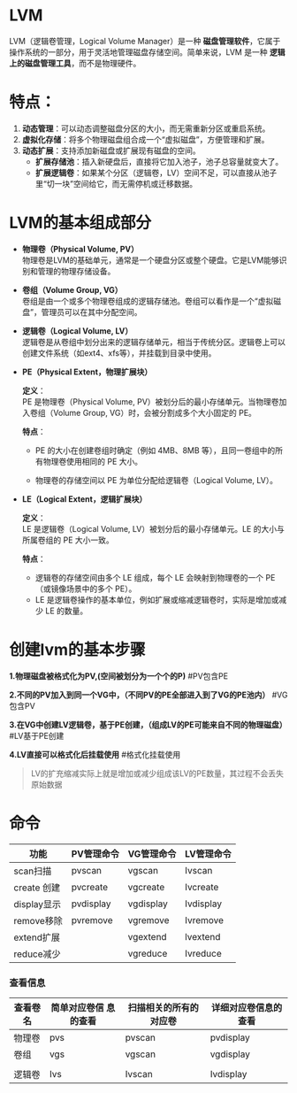 # LVM

LVM（逻辑卷管理，Logical Volume Manager）是一种 **磁盘管理软件**，它属于操作系统的一部分，用于灵活地管理磁盘存储空间。简单来说，LVM 是一种 **逻辑上的磁盘管理工具**，而不是物理硬件。

# 特点：

1. **动态管理**：可以动态调整磁盘分区的大小，而无需重新分区或重启系统。
2. **虚拟化存储**：将多个物理磁盘组合成一个“虚拟磁盘”，方便管理和扩展。
3. **动态扩展**：支持添加新磁盘或扩展现有磁盘的空间。
   - **扩展存储池**：插入新硬盘后，直接将它加入池子，池子总容量就变大了。
   - **扩展逻辑卷**：如果某个分区（逻辑卷，LV）空间不足，可以直接从池子里“切一块”空间给它，而无需停机或迁移数据。



# LVM的基本组成部分

- **物理卷（Physical Volume, PV）**  
  物理卷是LVM的基础单元，通常是一个硬盘分区或整个硬盘。它是LVM能够识别和管理的物理存储设备。

- **卷组（Volume Group, VG）**  
  卷组是由一个或多个物理卷组成的逻辑存储池。卷组可以看作是一个“虚拟磁盘”，管理员可以在其中分配空间。

- **逻辑卷（Logical Volume, LV）**  
  逻辑卷是从卷组中划分出来的逻辑存储单元，相当于传统分区。逻辑卷上可以创建文件系统（如ext4、xfs等），并挂载到目录中使用。

- ****PE（Physical Extent，物理扩展块）****
  
  **定义**：  
  PE 是物理卷（Physical Volume, PV）被划分后的最小存储单元。当物理卷加入卷组（Volume Group, VG）时，会被分割成多个大小固定的 PE。
  
  **特点**：
  
  - PE 的大小在创建卷组时确定（例如 4MB、8MB 等），且同一卷组中的所有物理卷使用相同的 PE 大小。
  
  - 物理卷的存储空间以 PE 为单位分配给逻辑卷（Logical Volume, LV）。

- **LE（Logical Extent，逻辑扩展块）**
  
  **定义**：  
  LE 是逻辑卷（Logical Volume, LV）被划分后的最小存储单元。LE 的大小与所属卷组的 PE 大小一致。
  
  **特点**：
  - 逻辑卷的存储空间由多个 LE 组成，每个 LE 会映射到物理卷的一个 PE（或镜像场景中的多个 PE）。
  - LE 是逻辑卷操作的基本单位，例如扩展或缩减逻辑卷时，实际是增加或减少 LE 的数量。

# 创建lvm的基本步骤

**1.物理磁盘被格式化为PV,(空间被划分为一个个的P)**
#PV包含PE

****2.不同的PV加入到同一个VG中，（不同PV的PE全部进入到了VG的PE池内）****
#VG包含PV

**3.在VG中创建LV逻辑卷，基于PE创建，（组成LV的PE可能来自不同的物理磁盘）**
#LV基于PE创建

**4.LV直接可以格式化后挂载使用**
#格式化挂载使用

> LV的扩充缩减实际上就是增加或减少组成该LV的PE数量，其过程不会丢失原始数据

# 命令

| 功能        | PV管理命令    | VG管理命令    | LV管理命令    |
| --------- | --------- | --------- | --------- |
| scan扫描    | pvscan    | vgscan    | Ivscan    |
| create 创建 | pvcreate  | vgcreate  | Ivcreate  |
| display显示 | pvdisplay | vgdisplay | Ivdisplay |
| remove移除  | pvremove  | vgremove  | Ivremove  |
| extend扩展  |           | vgextend  | lvextend  |
| reduce减少  |           | vgreduce  | Ivreduce  |

### 查看信息

| 查看卷名 | 简单对应卷信 息的查看 | 扫描相关的所有的对应卷 | 详细对应卷信息的查看 |
| ---- | ----------- | ----------- | ---------- |
| 物理卷  | pvs         | pvscan      | pvdisplay  |
| 卷组   | vgs         | vgscan      | vgdisplay  |
|      |             |             |            |
| 逻辑卷  | Ivs         | Ivscan      | Ivdisplay  |


